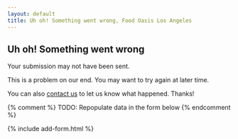 ```yaml
---
layout: default
title: Uh oh! Something went wrong, Food Oasis Los Angeles
---
```


<section class="error" role="status">
  <h1>Uh oh! Something went wrong</h1>
  <p>
    Your submission may not have been sent.
  </p>
  <p>
    This is a problem on our end. You may want to try again at later time.
  </p>
  <p>You can also <a href="mailto:contact@foodoasis.la">contact us</a> to let us know what happened. Thanks!</p>
</section>

{% comment %}
TODO: Repopulate data in the form below
{% endcomment %}

{% include add-form.html %}

